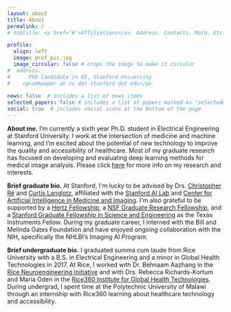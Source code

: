 ```yaml
---
layout: about
title: About
permalink: /
# subtitle: <a href='#'>Affiliations</a>. Address. Contacts. Moto. Etc.

profile:
  align: left
  image: prof_pic.jpg
  image_circular: false # crops the image to make it circular
#  address: 
#      PhD Candidate in EE, Stanford University                                          
#    <p>smhooper at cs dot stanford dot edu</p>
    
news: false  # includes a list of news items
selected_papers: false # includes a list of papers marked as "selected={true}"
social: true  # includes social icons at the bottom of the page
---
```



**About me.** I’m currently a sixth year Ph.D. student in Electrical Engineering at Stanford University. I work at the intersection of medicine and machine learning, and I’m excited about the potential of new technology to improve the quality and accessibility of healthcare. Most of my graduate research has focused on developing and evaluating deep learning methods for medical image analysis. Please click [here](/research/) for more info on my research and interests. 

**Brief graduate bio.** At Stanford, I'm lucky to be advised by Drs. [Christopher Ré](https://cs.stanford.edu/~chrismre/) and [Curtis Langlotz](https://profiles.stanford.edu/curtis-langlotz), affiliated with the [Stanford AI Lab](https://ai.stanford.edu/) and [Center for Artificial Intelligence in Medicine and Imaging](https://aimi.stanford.edu/). I'm also grateful to be supported by a [Hertz Fellowship](https://www.hertzfoundation.org/the-fellowship/), a [NSF Graduate Research Fellowship](https://www.nsfgrfp.org/), and a [Stanford Graduate Fellowship in Science and Engineering](https://vpge.stanford.edu/fellowships-funding/sgf) as the Texas Instruments Fellow. During my graduate career, I interned with the Bill and Melinda Gates Foundation and have enjoyed ongoing collaboration with the NIH, specifically the NHLBI’s Imaging AI Program. 

**Brief undergraduate bio.** I graduated summa cum laude from Rice University with a B.S. in Electrical Engineering and a minor in Global Health Technologies in 2017. At Rice, I worked with Dr. Behnaam Aazhang in the [Rice Neuroengineering Initiative](https://neuroengineering.rice.edu/) and with Drs. Rebecca Richards-Kortum and Maria Oden in the [Rice360 Institute for Global Health Technologies](https://www.rice360.rice.edu/). During  undergrad, I spent time at the Polytechnic University of Malawi through an internship with Rice360 learning about healthcare technology and accessibility. 
